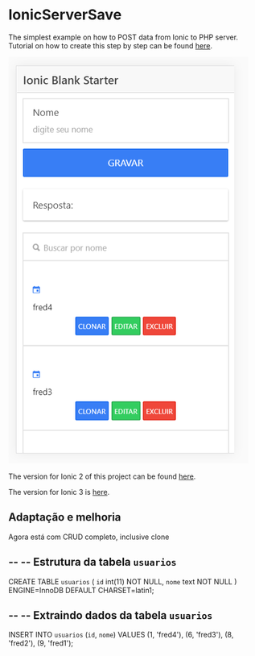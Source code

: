 # IonicServerSave
The simplest example on how to POST data from Ionic to PHP server. Tutorial on how to create this step by step can be found [here](http://www.nikola-breznjak.com/blog/ionic/posting-data-from-ionic-app-to-php-server/).

![app in action](foto.png)


The version for Ionic 2 of this project can be found [here](https://github.com/Hitman666/Ionic2ServerSendTest).

The version for Ionic 3 is [here](https://github.com/Hitman666/Ionic3ServerSendTest).



## Adaptação e melhoria

Agora está com CRUD completo, inclusive clone


--
-- Estrutura da tabela `usuarios`
--

CREATE TABLE `usuarios` (
  `id` int(11) NOT NULL,
  `nome` text NOT NULL
) ENGINE=InnoDB DEFAULT CHARSET=latin1;

--
-- Extraindo dados da tabela `usuarios`
--

INSERT INTO `usuarios` (`id`, `nome`) VALUES
(1, 'fred4'),
(6, 'fred3'),
(8, 'fred2'),
(9, 'fred1');
